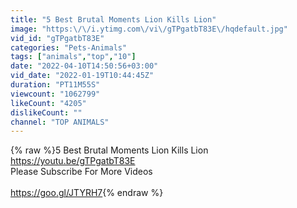 ```yaml
---
title: "5 Best Brutal Moments Lion Kills Lion"
image: "https:\/\/i.ytimg.com\/vi\/gTPgatbT83E\/hqdefault.jpg"
vid_id: "gTPgatbT83E"
categories: "Pets-Animals"
tags: ["animals","top","10"]
date: "2022-04-10T14:50:56+03:00"
vid_date: "2022-01-19T10:44:45Z"
duration: "PT11M55S"
viewcount: "1062799"
likeCount: "4205"
dislikeCount: ""
channel: "TOP ANIMALS"
---
```

{% raw %}5 Best Brutal Moments Lion Kills Lion<br /><a rel="nofollow" target="blank" href="https://youtu.be/gTPgatbT83E">https://youtu.be/gTPgatbT83E</a><br />Please Subscribe For More Videos <br /><br /><a rel="nofollow" target="blank" href="https://goo.gl/JTYRH7">https://goo.gl/JTYRH7</a>{% endraw %}
